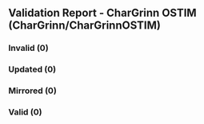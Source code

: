 ## Validation Report - CharGrinn OSTIM (CharGrinn/CharGrinnOSTIM)


### Invalid (0)
### Updated (0)
### Mirrored (0)
### Valid (0)

